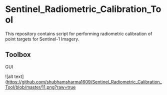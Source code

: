 # Sentinel_Radiometric_Calibration_Tool
This repository contains script for performing radiometric calibration of point targets for Sentinel-1 Imagery.

## Toolbox
GUI

![alt text](https://github.com/shubhamsharma1609/Sentinel_Radiometric_Calibration_Tool/blob/master/11.png?raw=true
